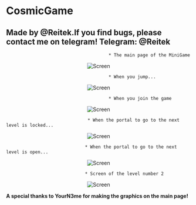 # CosmicGame

## Made by @Reitek.If you find bugs, please contact me on telegram! Telegram: @Reitek

                                           * The main page of the MiniGame
<p align="center">
<img src="https://i.imgur.com/qbvC4fb.png" alt="Screen" />
</p>

                                           * When you jump...
                                                      
<p align="center">
<img src="https://i.imgur.com/5w2yKXr.png" alt="Screen" />
</p>

                                           * When you join the game
                                                       
<p align="center">
<img src="https://i.imgur.com/cKomAtJ.png" alt="Screen" />
</p>

                                   * When the portal to go to the next level is locked...
                                                   
<p align="center">
<img src="https://i.imgur.com/JKTof7B.png" alt="Screen" />
</p>

                                  * When the portal to go to the next level is open...
                                                   
<p align="center">
<img src="https://i.imgur.com/x7pJw1F.png" alt="Screen" />
</p>

                                  * Screen of the level number 2
                                                   
<p align="center">
<img src="https://i.imgur.com/X8QooM2.png" alt="Screen" />
</p>


**A special thanks to YourN3me for making the graphics on the main page!**

